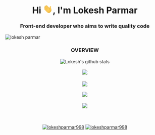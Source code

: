 <h1 align="center">Hi <img src="https://raw.githubusercontent.com/ABSphreak/ABSphreak/master/gifs/Hi.gif" width="30px">, I'm Lokesh Parmar</h1>
<h3 align="center">Front-end developer who aims to write quality code</h3>
<p align="left"> <img src="https://komarev.com/ghpvc/?username=lokeshparmar998" alt="lokesh parmar" /> </p>
<div align="center">
  
  ###    OVERVIEW
  

<img align="center" src="https://activity-graph.herokuapp.com/graph?username=lokeshparmar998&theme=xcode" alt="Lokesh's github stats" />
<br>
<br>
<img src="https://github-readme-stats-anuraghazra1.vercel.app/api/top-langs/?username=lokeshparmar998&layout=compact&theme=radical" />
<br>
<br>
  <img align="center" src="https://github-readme-stats-anuraghazra1.vercel.app/api?username=lokeshparmar998&show_icons=true&include_all_commits=true&theme=radical" />
<br>
<br>
 <img width="48%" src="https://github-readme-streak-stats.herokuapp.com/?user=lokeshparmar998&theme=tokyonight" />
<br>
<br>
 <img src="https://github-profile-trophy.vercel.app/?username=lokeshparmar998&column=7&no-frame=true"/>
</div>
<br>
<br>
<p align="center">
<a href="https://twitter.com/lokeshparmar998" target="blank"><img align="center" src="https://cdn.jsdelivr.net/npm/simple-icons@3.0.1/icons/twitter.svg" alt="lokeshparmar998" height="20" width="20" /></a>
<a href="https://www.linkedin.com/in/lokeshparmar998/" target="blank"><img align="center" src="https://cdn.jsdelivr.net/npm/simple-icons@3.0.1/icons/linkedin.svg" alt="lokeshparmar998" height="20" width="20" /></a>
</p>
